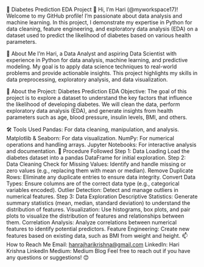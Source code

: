 🚀 Diabetes Prediction EDA Project
👋 Hi, I’m Hari (@myworkspace17)! Welcome to my GitHub profile! I’m passionate about data analysis and machine learning. In this project, I demonstrate my expertise in Python for data cleaning, feature engineering, and exploratory data analysis (EDA) on a dataset used to predict the likelihood of diabetes based on various health parameters.

🧠 About Me
I’m Hari, a Data Analyst and aspiring Data Scientist with experience in Python for data analysis, machine learning, and predictive modeling. My goal is to apply data science techniques to real-world problems and provide actionable insights. This project highlights my skills in data preprocessing, exploratory analysis, and data visualization.

🚀 About the Project: Diabetes Prediction EDA
Objective:
The goal of this project is to explore a dataset to understand the key factors that influence the likelihood of developing diabetes. We will clean the data, perform exploratory data analysis (EDA), and generate insights from health parameters such as age, blood pressure, insulin levels, BMI, and others.

🛠️ Tools Used
Pandas: For data cleaning, manipulation, and analysis.
Matplotlib & Seaborn: For data visualization.
NumPy: For numerical operations and handling arrays.
Jupyter Notebooks: For interactive analysis and documentation.
📝 Procedure Followed
Step 1: Data Loading
Load the diabetes dataset into a pandas DataFrame for initial exploration.
Step 2: Data Cleaning
Check for Missing Values: Identify and handle missing or zero values (e.g., replacing them with mean or median).
Remove Duplicate Rows: Eliminate any duplicate entries to ensure data integrity.
Convert Data Types: Ensure columns are of the correct data type (e.g., categorical variables encoded).
Outlier Detection: Detect and manage outliers in numerical features.
Step 3: Data Exploration
Descriptive Statistics: Generate summary statistics (mean, median, standard deviation) to understand the distribution of features.
Visualization: Use histograms, box plots, and pair plots to visualize the distribution of features and relationships between them.
Correlation Analysis: Analyze correlations between numerical features to identify potential predictors.
Feature Engineering: Create new features based on existing data, such as BMI from weight and height.
📫 How to Reach Me
Email: hanrajharikrishna@gmail.com
LinkedIn: Hari Krishna LinkedIn
Medium: Medium Blog
Feel free to reach out if you have any questions or suggestions! 😊

